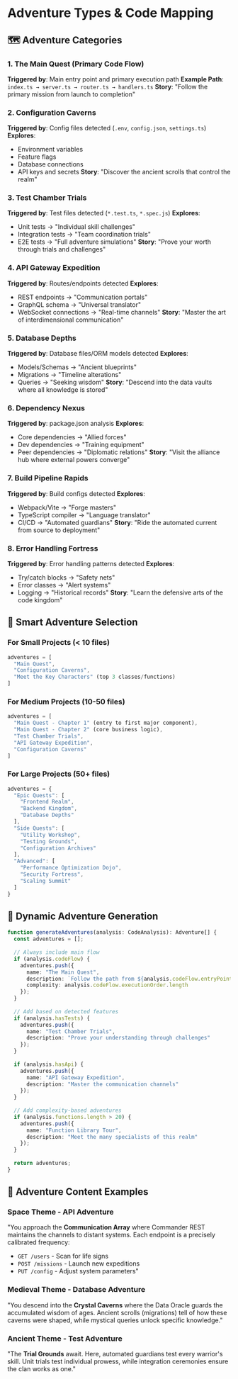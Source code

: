 # Adventure Types & Code Mapping

## 🗺️ Adventure Categories

### 1. **The Main Quest** (Primary Code Flow)
**Triggered by**: Main entry point and primary execution path
**Example Path**: `index.ts → server.ts → router.ts → handlers.ts`
**Story**: "Follow the primary mission from launch to completion"

### 2. **Configuration Caverns**
**Triggered by**: Config files detected (`.env`, `config.json`, `settings.ts`)
**Explores**: 
- Environment variables
- Feature flags
- Database connections
- API keys and secrets
**Story**: "Discover the ancient scrolls that control the realm"

### 3. **Test Chamber Trials**
**Triggered by**: Test files detected (`*.test.ts`, `*.spec.js`)
**Explores**:
- Unit tests → "Individual skill challenges"
- Integration tests → "Team coordination trials"
- E2E tests → "Full adventure simulations"
**Story**: "Prove your worth through trials and challenges"

### 4. **API Gateway Expedition**
**Triggered by**: Routes/endpoints detected
**Explores**:
- REST endpoints → "Communication portals"
- GraphQL schema → "Universal translator"
- WebSocket connections → "Real-time channels"
**Story**: "Master the art of interdimensional communication"

### 5. **Database Depths**
**Triggered by**: Database files/ORM models detected
**Explores**:
- Models/Schemas → "Ancient blueprints"
- Migrations → "Timeline alterations"
- Queries → "Seeking wisdom"
**Story**: "Descend into the data vaults where all knowledge is stored"

### 6. **Dependency Nexus**
**Triggered by**: package.json analysis
**Explores**:
- Core dependencies → "Allied forces"
- Dev dependencies → "Training equipment"
- Peer dependencies → "Diplomatic relations"
**Story**: "Visit the alliance hub where external powers converge"

### 7. **Build Pipeline Rapids**
**Triggered by**: Build configs detected
**Explores**:
- Webpack/Vite → "Forge masters"
- TypeScript compiler → "Language translator"
- CI/CD → "Automated guardians"
**Story**: "Ride the automated current from source to deployment"

### 8. **Error Handling Fortress**
**Triggered by**: Error handling patterns detected
**Explores**:
- Try/catch blocks → "Safety nets"
- Error classes → "Alert systems"
- Logging → "Historical records"
**Story**: "Learn the defensive arts of the code kingdom"

## 🎯 Smart Adventure Selection

### For Small Projects (< 10 files)
```typescript
adventures = [
  "Main Quest",
  "Configuration Caverns", 
  "Meet the Key Characters" (top 3 classes/functions)
]
```

### For Medium Projects (10-50 files)
```typescript
adventures = [
  "Main Quest - Chapter 1" (entry to first major component),
  "Main Quest - Chapter 2" (core business logic),
  "Test Chamber Trials",
  "API Gateway Expedition",
  "Configuration Caverns"
]
```

### For Large Projects (50+ files)
```typescript
adventures = {
  "Epic Quests": [
    "Frontend Realm",
    "Backend Kingdom", 
    "Database Depths"
  ],
  "Side Quests": [
    "Utility Workshop",
    "Testing Grounds",
    "Configuration Archives"
  ],
  "Advanced": [
    "Performance Optimization Dojo",
    "Security Fortress",
    "Scaling Summit"
  ]
}
```

## 🔄 Dynamic Adventure Generation

```typescript
function generateAdventures(analysis: CodeAnalysis): Adventure[] {
  const adventures = [];
  
  // Always include main flow
  if (analysis.codeFlow) {
    adventures.push({
      name: "The Main Quest",
      description: `Follow the path from ${analysis.codeFlow.entryPoint}`,
      complexity: analysis.codeFlow.executionOrder.length
    });
  }
  
  // Add based on detected features
  if (analysis.hasTests) {
    adventures.push({
      name: "Test Chamber Trials",
      description: "Prove your understanding through challenges"
    });
  }
  
  if (analysis.hasApi) {
    adventures.push({
      name: "API Gateway Expedition",
      description: "Master the communication channels"
    });
  }
  
  // Add complexity-based adventures
  if (analysis.functions.length > 20) {
    adventures.push({
      name: "Function Library Tour",
      description: "Meet the many specialists of this realm"
    });
  }
  
  return adventures;
}
```

## 📝 Adventure Content Examples

### Space Theme - API Adventure
"You approach the **Communication Array** where Commander REST maintains the channels to distant systems. Each endpoint is a precisely calibrated frequency:
- `GET /users` - Scan for life signs
- `POST /missions` - Launch new expeditions  
- `PUT /config` - Adjust system parameters"

### Medieval Theme - Database Adventure
"You descend into the **Crystal Caverns** where the Data Oracle guards the accumulated wisdom of ages. Ancient scrolls (migrations) tell of how these caverns were shaped, while mystical queries unlock specific knowledge."

### Ancient Theme - Test Adventure
"The **Trial Grounds** await. Here, automated guardians test every warrior's skill. Unit trials test individual prowess, while integration ceremonies ensure the clan works as one."